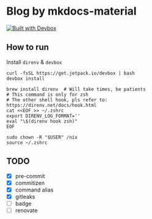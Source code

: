 # Blog by mkdocs-material

[![Built with Devbox](https://jetpack.io/img/devbox/shield_galaxy.svg)](https://jetpack.io/devbox/docs/contributor-quickstart/)


## How to run

Install `direnv` & `devbox`

```shell
curl -fsSL https://get.jetpack.io/devbox | bash
devbox install

brew install direnv  # Will take times, be patients
# This command is only for zsh
# The other shell hook, pls refer to: https://direnv.net/docs/hook.html
cat <<EOF >> ~/.zshrc
export DIRENV_LOG_FORMAT=''
eval "\$(direnv hook zsh)"
EOF

sudo chown -R "$USER" /nix
source ~/.zshrc
```

## TODO

* [x] pre-commit
* [x] commitizen
* [x] command alias
* [x] gitleaks
* [ ] badge
* [ ] renovate
